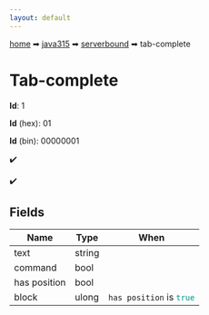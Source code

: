 ```yaml
---
layout: default
---
```


[home](/) ➡ [java315](/protocol/java315) ➡ [serverbound](/protocol/java315/serverbound) ➡ tab-complete

# Tab-complete

**Id**: 1

**Id** (hex): 01

**Id** (bin): 00000001

✔️

✔️

## Fields

Name | Type | When
---|---|:---:
text | string | 
command | bool | 
has position | bool | 
block | ulong | <code>has position</code> is <code><span style="color:#009688">true</span></code>

